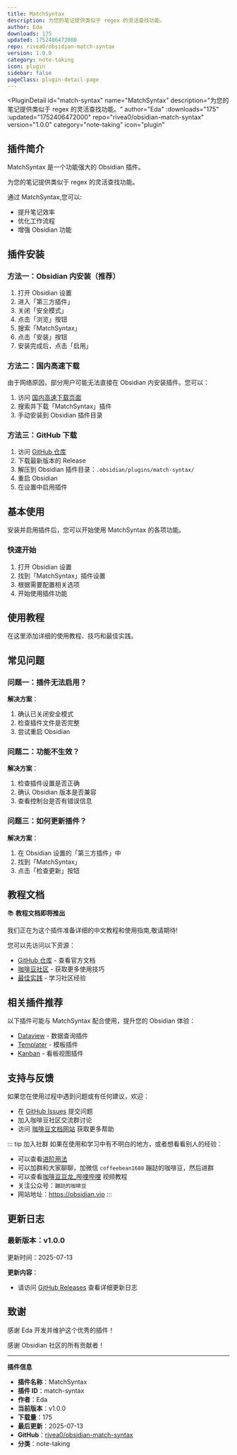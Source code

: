 ```yaml
---
title: MatchSyntax
description: 为您的笔记提供类似于 regex 的灵活查找功能。
author: Eda
downloads: 175
updated: 1752406472000
repo: rivea0/obsidian-match-syntax
version: 1.0.0
category: note-taking
icon: plugin
sidebar: false
pageClass: plugin-detail-page
---
```


<PluginDetail
  id="match-syntax"
  name="MatchSyntax"
  description="为您的笔记提供类似于 regex 的灵活查找功能。"
  author="Eda"
  :downloads="175"
  :updated="1752406472000"
  repo="rivea0/obsidian-match-syntax"
  version="1.0.0"
  category="note-taking"
  icon="plugin"
>

<!-- AUTO_GENERATED_START -->
## 插件简介

MatchSyntax 是一个功能强大的 Obsidian 插件。

为您的笔记提供类似于 regex 的灵活查找功能。

通过 MatchSyntax,您可以:

- 提升笔记效率
- 优化工作流程
- 增强 Obsidian 功能

<!-- AUTO_GENERATED_END -->

<!-- AUTO_GENERATED_START -->
## 插件安装

### 方法一：Obsidian 内安装（推荐）

1. 打开 Obsidian 设置
2. 进入「第三方插件」
3. 关闭「安全模式」
4. 点击「浏览」按钮
5. 搜索「MatchSyntax」
6. 点击「安装」按钮
7. 安装完成后，点击「启用」

### 方法二：国内高速下载

由于网络原因，部分用户可能无法直接在 Obsidian 内安装插件。您可以：

1. 访问 [国内高速下载页面](/zh/documentation/obsidian-plugins-download.html)
2. 搜索并下载「MatchSyntax」插件
3. 手动安装到 Obsidian 插件目录

### 方法三：GitHub 下载

1. 访问 [GitHub 仓库](https://github.com/rivea0/obsidian-match-syntax)
2. 下载最新版本的 Release
3. 解压到 Obsidian 插件目录：`.obsidian/plugins/match-syntax/`
4. 重启 Obsidian
5. 在设置中启用插件

## 基本使用

安装并启用插件后，您可以开始使用 MatchSyntax 的各项功能。

### 快速开始

1. 打开 Obsidian 设置
2. 找到「MatchSyntax」插件设置
3. 根据需要配置相关选项
4. 开始使用插件功能

<!-- AUTO_GENERATED_END -->

<!-- CUSTOM_CONTENT_START:tutorial -->
## 使用教程

在这里添加详细的使用教程、技巧和最佳实践。

<!-- CUSTOM_CONTENT_END:tutorial -->

<!-- SHARED_CONTENT_START -->
## 常见问题

### 问题一：插件无法启用？

**解决方案**：
1. 确认已关闭安全模式
2. 检查插件文件是否完整
3. 尝试重启 Obsidian

### 问题二：功能不生效？

**解决方案**：
1. 检查插件设置是否正确
2. 确认 Obsidian 版本是否兼容
3. 查看控制台是否有错误信息

### 问题三：如何更新插件？

**解决方案**：
1. 在 Obsidian 设置的「第三方插件」中
2. 找到「MatchSyntax」
3. 点击「检查更新」按钮

## 教程文档

📚 **教程文档即将推出**

我们正在为这个插件准备详细的中文教程和使用指南,敬请期待!

您可以先访问以下资源：
- [GitHub 仓库](https://github.com/rivea0/obsidian-match-syntax) - 查看官方文档
- [咖啡豆社区](/zh/bases/) - 获取更多使用技巧
- [最佳实践](/zh/best-practices/) - 学习社区经验

## 相关插件推荐

以下插件可能与 MatchSyntax 配合使用，提升您的 Obsidian 体验：

- [Dataview](/zh/plugins/dataview.html) - 数据查询插件
- [Templater](/zh/plugins/templater-obsidian.html) - 模板插件
- [Kanban](/zh/plugins/obsidian-kanban.html) - 看板视图插件

## 支持与反馈

如果您在使用过程中遇到问题或有任何建议，欢迎：

- 在 [GitHub Issues](https://github.com/rivea0/obsidian-match-syntax/issues) 提交问题
- 加入咖啡豆社区交流群讨论
- 访问 [咖啡豆文档网站](https://obsidian.vip) 获取更多帮助

::: tip 加入社群
如果在使用和学习中有不明白的地方，或者想看看别人的经验：
- 可以查看[进阶用法](/zh/advanced)
- 可以加群和大家聊聊，加微信 `coffeebean1688` 蹦跶的咖啡豆，然后进群
- 可以查看[咖啡豆豆龙_哔哩哔哩](https://space.bilibili.com/618777356) 视频教程
- 关注公众号：`蹦跶的咖啡豆`
- 网站地址：https://obsidian.vip
:::
<!-- SHARED_CONTENT_END -->

<!-- AUTO_GENERATED_START -->
## 更新日志

### 最新版本：v1.0.0

更新时间：2025-07-13

**更新内容**：
- 请访问 [GitHub Releases](https://github.com/rivea0/obsidian-match-syntax/releases) 查看详细更新日志

## 致谢

感谢 Eda 开发并维护这个优秀的插件！

感谢 Obsidian 社区的所有贡献者！

---

**插件信息**
- **插件名称**：MatchSyntax
- **插件 ID**：match-syntax
- **作者**：Eda
- **当前版本**：v1.0.0
- **下载量**：175
- **最后更新**：2025-07-13
- **GitHub**：[rivea0/obsidian-match-syntax](https://github.com/rivea0/obsidian-match-syntax)
- **分类**：note-taking
<!-- AUTO_GENERATED_END -->

</PluginDetail>

